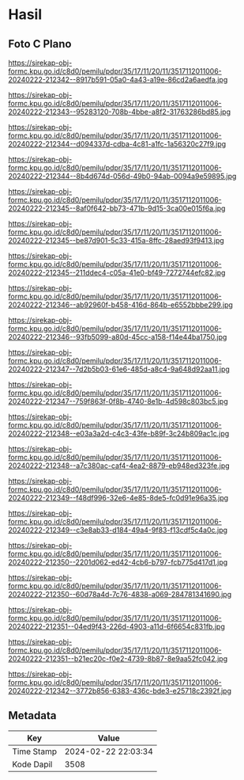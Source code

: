 # Hasil

## Foto C Plano

https://sirekap-obj-formc.kpu.go.id/c8d0/pemilu/pdpr/35/17/11/20/11/3517112011006-20240222-212342--8917b591-05a0-4a43-a19e-86cd2a6aedfa.jpg

https://sirekap-obj-formc.kpu.go.id/c8d0/pemilu/pdpr/35/17/11/20/11/3517112011006-20240222-212343--95283120-708b-4bbe-a8f2-31763286bd85.jpg

https://sirekap-obj-formc.kpu.go.id/c8d0/pemilu/pdpr/35/17/11/20/11/3517112011006-20240222-212344--d094337d-cdba-4c81-a1fc-1a56320c27f9.jpg

https://sirekap-obj-formc.kpu.go.id/c8d0/pemilu/pdpr/35/17/11/20/11/3517112011006-20240222-212344--8b4d674d-056d-49b0-94ab-0094a9e59895.jpg

https://sirekap-obj-formc.kpu.go.id/c8d0/pemilu/pdpr/35/17/11/20/11/3517112011006-20240222-212345--8af0f642-bb73-471b-9d15-3ca00e015f6a.jpg

https://sirekap-obj-formc.kpu.go.id/c8d0/pemilu/pdpr/35/17/11/20/11/3517112011006-20240222-212345--be87d901-5c33-415a-8ffc-28aed93f9413.jpg

https://sirekap-obj-formc.kpu.go.id/c8d0/pemilu/pdpr/35/17/11/20/11/3517112011006-20240222-212345--211ddec4-c05a-41e0-bf49-7272744efc82.jpg

https://sirekap-obj-formc.kpu.go.id/c8d0/pemilu/pdpr/35/17/11/20/11/3517112011006-20240222-212346--ab92960f-b458-416d-864b-e6552bbbe299.jpg

https://sirekap-obj-formc.kpu.go.id/c8d0/pemilu/pdpr/35/17/11/20/11/3517112011006-20240222-212346--93fb5099-a80d-45cc-a158-f14e44ba1750.jpg

https://sirekap-obj-formc.kpu.go.id/c8d0/pemilu/pdpr/35/17/11/20/11/3517112011006-20240222-212347--7d2b5b03-61e6-485d-a8c4-9a648d92aa11.jpg

https://sirekap-obj-formc.kpu.go.id/c8d0/pemilu/pdpr/35/17/11/20/11/3517112011006-20240222-212347--759f863f-0f8b-4740-8e1b-4d598c803bc5.jpg

https://sirekap-obj-formc.kpu.go.id/c8d0/pemilu/pdpr/35/17/11/20/11/3517112011006-20240222-212348--e03a3a2d-c4c3-43fe-b89f-3c24b809ac1c.jpg

https://sirekap-obj-formc.kpu.go.id/c8d0/pemilu/pdpr/35/17/11/20/11/3517112011006-20240222-212348--a7c380ac-caf4-4ea2-8879-eb948ed323fe.jpg

https://sirekap-obj-formc.kpu.go.id/c8d0/pemilu/pdpr/35/17/11/20/11/3517112011006-20240222-212349--f48df996-32e6-4e85-8de5-fc0d91e96a35.jpg

https://sirekap-obj-formc.kpu.go.id/c8d0/pemilu/pdpr/35/17/11/20/11/3517112011006-20240222-212349--c3e8ab33-d184-49a4-9f83-f13cdf5c4a0c.jpg

https://sirekap-obj-formc.kpu.go.id/c8d0/pemilu/pdpr/35/17/11/20/11/3517112011006-20240222-212350--2201d062-ed42-4cb6-b797-fcb775d417d1.jpg

https://sirekap-obj-formc.kpu.go.id/c8d0/pemilu/pdpr/35/17/11/20/11/3517112011006-20240222-212350--60d78a4d-7c76-4838-a069-284781341690.jpg

https://sirekap-obj-formc.kpu.go.id/c8d0/pemilu/pdpr/35/17/11/20/11/3517112011006-20240222-212351--04ed9f43-226d-4903-a11d-6f6654c831fb.jpg

https://sirekap-obj-formc.kpu.go.id/c8d0/pemilu/pdpr/35/17/11/20/11/3517112011006-20240222-212351--b21ec20c-f0e2-4739-8b87-8e9aa52fc042.jpg

https://sirekap-obj-formc.kpu.go.id/c8d0/pemilu/pdpr/35/17/11/20/11/3517112011006-20240222-212342--3772b856-6383-436c-bde3-e25718c2392f.jpg


## Metadata

| Key        | Value               |
| ---------- | ------------------- |
| Time Stamp | 2024-02-22 22:03:34 |
| Kode Dapil | 3508                |



